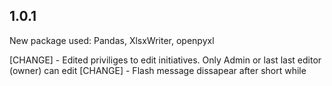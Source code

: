 ## 1.0.1 ##
New package used: Pandas, XlsxWriter, openpyxl

[CHANGE] - Edited priviliges to edit initiatives. Only Admin or last last editor (owner) can edit
[CHANGE] - Flash message dissapear after short while
